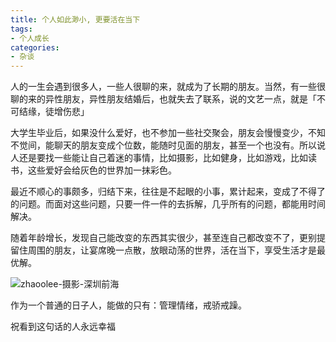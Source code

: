 ```yaml
---
title: 个人如此渺小, 更要活在当下
tags: 
- 个人成长
categories:
- 杂谈
---
```



人的一生会遇到很多人，一些人很聊的来，就成为了长期的朋友。当然，有一些很聊的来的异性朋友，异性朋友结婚后，也就失去了联系，说的文艺一点，就是「不可结缘，徒增伤悲」



大学生毕业后，如果没什么爱好，也不参加一些社交聚会，朋友会慢慢变少，不知不觉间，能聊天的朋友变成个位数，能随时见面的朋友，甚至一个也没有。所以说人还是要找一些能让自己着迷的事情，比如摄影，比如健身，比如游戏，比如读书，这些爱好会给灰色的世界加一抹彩色。



最近不顺心的事颇多，归结下来，往往是不起眼的小事，累计起来，变成了不得了的问题。而面对这些问题，只要一件一件的去拆解，几乎所有的问题，都能用时间解决。


随着年龄增长，发现自己能改变的东西其实很少，甚至连自己都改变不了，更别提留住周围的朋友，让宴席晚一点散，放眼动荡的世界，活在当下，享受生活才是最优解。

![zhaoolee-摄影-深圳前海](https://cdn.fangyuanxiaozhan.com/assets/1657443020692XRsKbWjH.jpeg)

作为一个普通的日子人，能做的只有：管理情绪，戒骄戒躁。

祝看到这句话的人永远幸福

